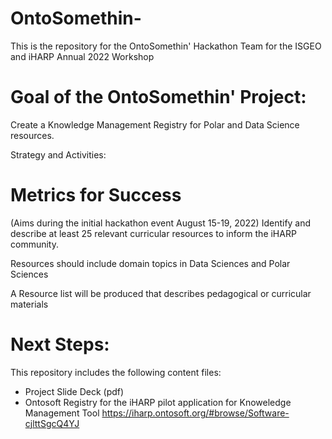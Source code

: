 # OntoSomethin-
This is the repository for the OntoSomethin' Hackathon Team for the ISGEO and iHARP Annual 2022 Workshop

# Goal of the OntoSomethin' Project: 
Create a Knowledge Management Registry for Polar and Data Science resources. 

Strategy and Activities: 


# Metrics for Success 
(Aims during the initial hackathon event August 15-19, 2022)
Identify and describe at least 25 relevant curricular resources to inform the iHARP community. 

Resources should include domain topics in Data Sciences and Polar Sciences

A Resource list will be produced that describes pedagogical or curricular materials

# Next Steps: 




This repository includes the following content files: 
- Project Slide Deck (pdf)
- Ontosoft Registry for the iHARP pilot application for Knoweledge Management Tool
      https://iharp.ontosoft.org/#browse/Software-cjlttSgcQ4YJ
      
      
